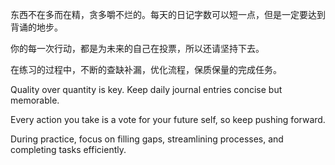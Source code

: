 东西不在多而在精，贪多嚼不烂的。每天的日记字数可以短一点，但是一定要达到背诵的地步。

你的每一次行动，都是为未来的自己在投票，所以还请坚持下去。

在练习的过程中，不断的查缺补漏，优化流程，保质保量的完成任务。

Quality over quantity is key. Keep daily journal entries concise but memorable.

Every action you take is a vote for your future self, so keep pushing forward.

During practice, focus on filling gaps, streamlining processes, and completing tasks efficiently.

